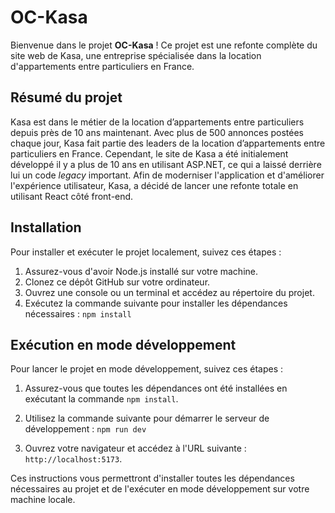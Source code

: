 # OC-Kasa

Bienvenue dans le projet **OC-Kasa** ! Ce projet est une refonte complète du site web de Kasa, une entreprise spécialisée dans la location d'appartements entre particuliers en France.

## Résumé du projet

Kasa est dans le métier de la location d’appartements entre particuliers depuis près de 10 ans maintenant. Avec plus de 500 annonces postées chaque jour, Kasa fait partie des leaders de la location d’appartements entre particuliers en France. Cependant, le site de Kasa a été initialement développé il y a plus de 10 ans en utilisant ASP.NET, ce qui a laissé derrière lui un code *legacy* important. Afin de moderniser l'application et d'améliorer l'expérience utilisateur, Kasa, a décidé de lancer une refonte totale en utilisant React côté front-end.

## Installation

Pour installer et exécuter le projet localement, suivez ces étapes :

1. Assurez-vous d'avoir Node.js installé sur votre machine.
2. Clonez ce dépôt GitHub sur votre ordinateur.
3. Ouvrez une console ou un terminal et accédez au répertoire du projet.
4. Exécutez la commande suivante pour installer les dépendances nécessaires : `npm install`

## Exécution en mode développement

Pour lancer le projet en mode développement, suivez ces étapes :

1. Assurez-vous que toutes les dépendances ont été installées en exécutant la commande `npm install`.
2. Utilisez la commande suivante pour démarrer le serveur de développement : `npm run dev`

3. Ouvrez votre navigateur et accédez à l'URL suivante : `http://localhost:5173`.

Ces instructions vous permettront d'installer toutes les dépendances nécessaires au projet et de l'exécuter en mode développement sur votre machine locale.
